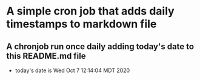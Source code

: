A simple cron job that adds daily timestamps to markdown file
============================================================
## A chronjob run once daily adding today's date to this README.md file
* today's date is Wed Oct  7 12:14:04 MDT 2020
